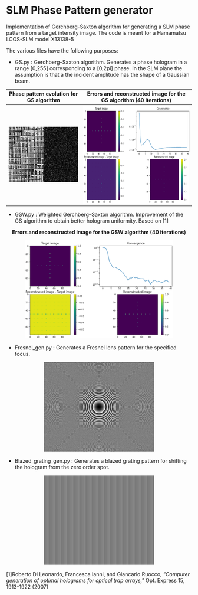 # SLM Phase Pattern generator

Implementation of Gerchberg-Saxton algorithm for generating a SLM phase pattern from a target intensity image.
The code is meant for a Hamamatsu LCOS-SLM model X13138-5

The various files have the following purposes:
* GS.py : Gerchberg–Saxton algorithm. Generates a phase hologram in a range [0,255] corresponding to a [0,2pi] phase. In the SLM plane the assumption is that a the incident amplitude has the shape of a Gaussian beam.


| Phase pattern evolution for GS algorithm  | Errors and reconstructed image for the GS algorithm (40 iterations)|
|  :---:  |  :---:  |
|<img width="300" height="150" src="https://github.com/mmazzanti/SLM_phase_pattern/blob/master/Presentation_files/SLM_evol_show.gif"> | <img width="400" height="265" src="https://github.com/mmazzanti/SLM_phase_pattern/blob/master/Presentation_files/GS_results.png">|


* GSW.py : Weighted Gerchberg–Saxton algorithm. Improvement of the GS algorithm to obtain better hologram uniformity. Based on [1]

<p align="center">
 <strong>Errors and reconstructed image for the GSW algorithm (40 iterations)</strong></p>
 <p align="center">
<img width="400" height="265" src="https://github.com/mmazzanti/SLM_phase_pattern/blob/master/Presentation_files/GSW_results.png">
</p>

* Fresnel_gen.py : Generates a Fresnel lens pattern for the specified focus.

<p align="center">
  <img width="300" height="242" src="https://github.com/mmazzanti/SLM_phase_pattern/blob/master/Presentation_files/Lens_show.png">
</p>

* Blazed_grating_gen.py : Generates a blazed grating pattern for shifting the hologram from the zero order spot.

<p align="center">
  <img width="300" height="242" src="https://github.com/mmazzanti/SLM_phase_pattern/blob/master/Presentation_files/Grating_show.png">
</p>


[1]Roberto Di Leonardo, Francesca Ianni, and Giancarlo Ruocco, *"Computer generation of optimal holograms for optical trap arrays,"* Opt. Express 15, 1913-1922 (2007)
